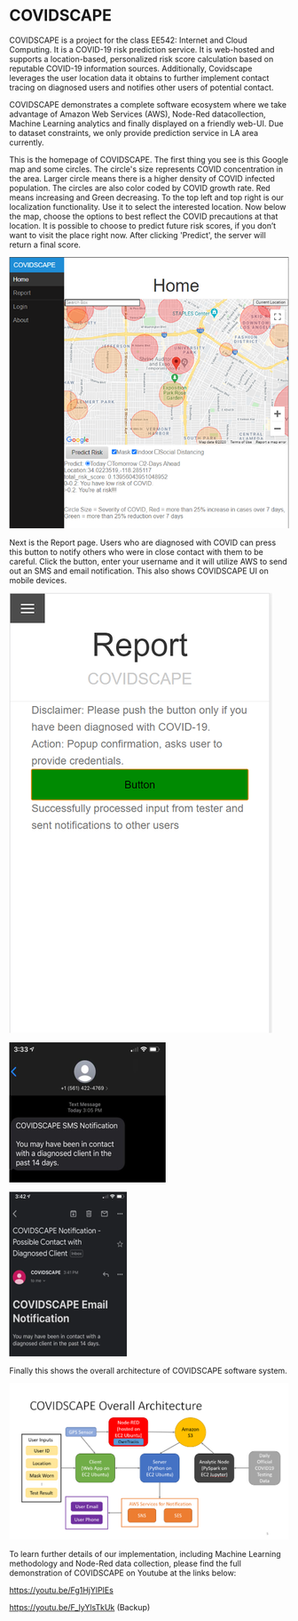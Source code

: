 # COVIDSCAPE
COVIDSCAPE is a project for the class EE542: Internet and Cloud Computing. It is a COVID-19 risk prediction service. It is web-hosted and supports a location-based, personalized risk score calculation based on reputable COVID-19 information sources. Additionally, Covidscape leverages the user location data it obtains to further implement contact tracing on diagnosed users and notifies other users of potential contact. 

COVIDSCAPE demonstrates a complete software ecosystem where we take advantage of Amazon Web Services (AWS), Node-Red datacollection, Machine Learning analytics and finally displayed on a friendly web-UI. Due to dataset constraints, we only provide prediction service in LA area currently.

This is the homepage of COVIDSCAPE. The first thing you see is this Google map and some circles. The circle's size represents COVID concentration in the area. Larger circle means there is a higher density of COVID infected population. The circles are also color coded by COVID growth rate. Red means increasing and Green decreasing. To the top left and top right is our localization functionality. Use it to select the interested location. Now below the map, choose the options to best reflect the COVID precautions at that location. It is possible to choose to predict future risk scores, if you don’t want to visit the place right now. After clicking 'Predict', the server will return a final score.

![Home Page](webproject/pics/home1.PNG)

Next is the Report page. Users who are diagnosed with COVID can press this button to notify others who were in close contact with them to be careful.
Click the button, enter your username and it will utilize AWS to send out an SMS and email notification. This also shows COVIDSCAPE UI on mobile devices.

![Report Page](webproject/pics/report1.PNG)

![SMS](webproject/pics/sms.PNG)

![email](webproject/pics/email.PNG)

Finally this shows the overall architecture of COVIDSCAPE software system.

![Architecture](webproject/pics/architecture.PNG)


To learn further details of our implementation, including Machine Learning methodology and Node-Red data collection, please find the full demonstration of COVIDSCAPE on Youtube at the links below: 

https://youtu.be/Fg1HjYlPIEs

https://youtu.be/F_lyYlsTkUk (Backup)


